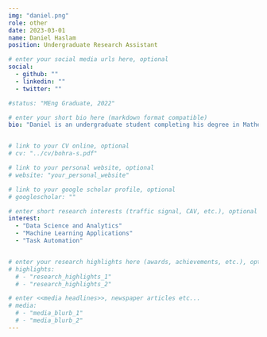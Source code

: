 ```yaml
---
img: "daniel.png"
role: other
date: 2023-03-01
name: Daniel Haslam
position: Undergraduate Research Assistant

# enter your social media urls here, optional
social:
  - github: ""
  - linkedin: ""
  - twitter: ""

#status: "MEng Graduate, 2022"

# enter your short bio here (markdown format compatible)
bio: "Daniel is an undergraduate student completing his degree in Mathematics at Toronto Metropolitan University. Currently, he is developing and automating models of human mobility patterns using WiFi access points. "


# link to your CV online, optional
# cv: "../cv/bohra-s.pdf"

# link to your personal website, optional
# website: "your_personal_website"

# link to your google scholar profile, optional
# googlescholar: ""

# enter short research interests (traffic signal, CAV, etc.), optional
interest:
  - "Data Science and Analytics"
  - "Machine Learning Applications"
  - "Task Automation"


# enter your research highlights here (awards, achievements, etc.), optional
# highlights:
  # - "research_highlights_1"
  # - "research_highlights_2"

# enter <<media headlines>>, newspaper articles etc...
# media:
  # - "media_blurb_1"
  # - "media_blurb_2"
---
```

